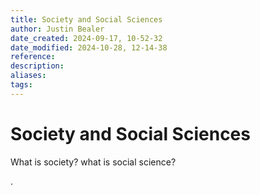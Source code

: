 ```yaml
---
title: Society and Social Sciences
author: Justin Bealer
date_created: 2024-09-17, 10-52-32
date_modified: 2024-10-28, 12-14-38
reference: 
description: 
aliases: 
tags: 
---
```

# Society and Social Sciences

What is society?
what is social science?

.